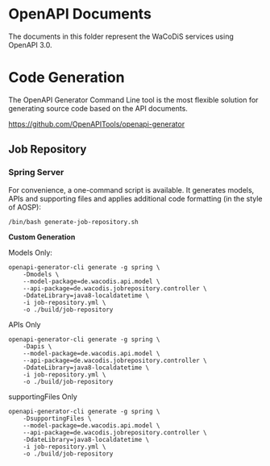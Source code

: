 # OpenAPI Documents

The documents in this folder represent the WaCoDiS
services using OpenAPI 3.0.

# Code Generation

The OpenAPI Generator Command Line tool is the most flexible solution
for generating source code based on the API documents.

https://github.com/OpenAPITools/openapi-generator

## Job Repository

### Spring Server

For convenience, a one-command script is available. It generates models, APIs and
supporting files and applies additional code formatting (in the style of AOSP):

`/bin/bash generate-job-repository.sh`

**Custom Generation**

Models Only:

```
openapi-generator-cli generate -g spring \
    -Dmodels \
    --model-package=de.wacodis.api.model \
    --api-package=de.wacodis.jobrepository.controller \
    -DdateLibrary=java8-localdatetime \
    -i job-repository.yml \
    -o ./build/job-repository
```

APIs Only

```
openapi-generator-cli generate -g spring \
    -Dapis \
    --model-package=de.wacodis.api.model \
    --api-package=de.wacodis.jobrepository.controller \
    -DdateLibrary=java8-localdatetime \
    -i job-repository.yml \
    -o ./build/job-repository
```

supportingFiles Only

```
openapi-generator-cli generate -g spring \
    -DsupportingFiles \
    --model-package=de.wacodis.api.model \
    --api-package=de.wacodis.jobrepository.controller \
    -DdateLibrary=java8-localdatetime \
    -i job-repository.yml \
    -o ./build/job-repository
```

